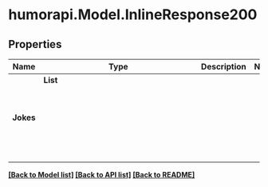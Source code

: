 # humorapi.Model.InlineResponse200
## Properties

Name | Type | Description | Notes
------------ | ------------- | ------------- | -------------
**Jokes** | **List<Object>** |  | 

[[Back to Model list]](../README.md#documentation-for-models) [[Back to API list]](../README.md#documentation-for-api-endpoints) [[Back to README]](../README.md)


